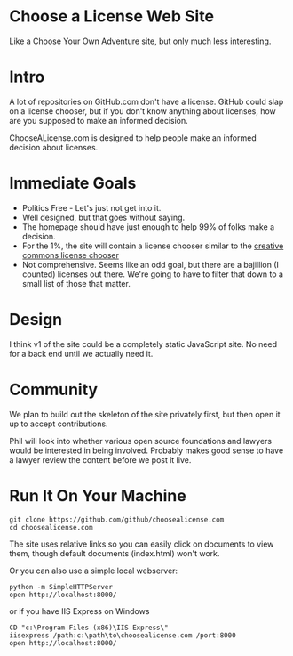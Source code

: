 # Choose a License Web Site

Like a Choose Your Own Adventure site, but only much less interesting.

# Intro

A lot of repositories on GitHub.com don't have a license. GitHub could slap on 
a license chooser, but if you don't know anything about licenses, how are you 
supposed to make an informed decision.

ChooseALicense.com is designed to help people make an informed decision about 
licenses. 

# Immediate Goals

* Politics Free - Let's just not get into it.
* Well designed, but that goes without saying.
* The homepage should have just enough to help 99% of folks make a decision.
* For the 1%, the site will contain a license chooser similar to 
the [creative commons license chooser](http://creativecommons.org/choose/)
* Not comprehensive. Seems like an odd goal, but there are a bajillion 
(I counted) licenses out there. We're going to have to filter that down to a 
small list of those that matter.

# Design

I think v1 of the site could be a completely static JavaScript site. No need 
for a back end until we actually need it.

# Community

We plan to build out the skeleton of the site privately first, but then open 
it up to accept contributions.

Phil will look into whether various open source foundations and lawyers would 
be interested in being involved. Probably makes good sense to have a lawyer 
review the content before we post it live.

# Run It On Your Machine

```
git clone https://github.com/github/choosealicense.com
cd choosealicense.com
```

The site uses relative links so you can easily click on documents to view 
them, though default documents (index.html) won't work.

Or you can also use a simple local webserver:


```
python -m SimpleHTTPServer
open http://localhost:8000/
```

or if you have IIS Express on Windows

```
CD "c:\Program Files (x86)\IIS Express\"
iisexpress /path:c:\path\to\choosealicense.com /port:8000
open http://localhost:8000/
```